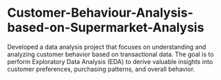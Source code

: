 # Customer-Behaviour-Analysis-based-on-Supermarket-Analysis
Developed a data analysis project that focuses on understanding and analyzing customer behavior based on transactional data. The goal is to perform Exploratory Data Analysis (EDA) to derive valuable insights into customer preferences, purchasing patterns, and overall behavior.
